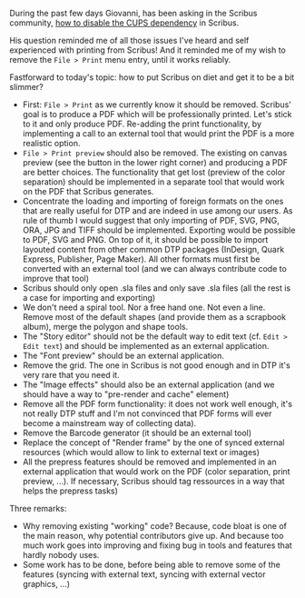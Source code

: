 During the past few days Giovanni, has been asking in the Scribus community, [how to disable the CUPS dependency](http://comments.gmane.org/gmane.comp.graphics.scribus/42974) in Scribus.

His question reminded me of all those issues I've heard and self experienced with printing from Scribus! And it reminded me of my wish to remove the `File > Print` menu entry, until it works reliably.

Fastforward to today's topic: how to put Scribus on diet and get it to be a bit slimmer?

- First: `File > Print` as we currently know it should be removed. Scribus' goal is to produce a PDF which will be professionally printed. Let's stick to it and only produce PDF. Re-adding the print functionality, by implementing a call to an external tool that would print the PDF is a more realistic option.
-  `File > Print preview` should also be removed. The existing on canvas preview (see the button in the lower right corner) and producing a PDF are better choices. The functionality that get lost (preview of the color separation) should be implemented in a separate tool that would work on the PDF that Scribus generates.
- Concentrate the loading and importing of foreign formats on the ones that are really useful for DTP and are indeed in use among our users. As rule of thumb I would suggest that only importing of PDF, SVG, PNG, ORA, JPG and TIFF should be implemented. Exporting would be possible to PDF, SVG and PNG. On top of it, it should be possible to import layouted content from other common DTP packages (InDesign, Quark Express, Publisher, Page Maker). All other formats must first be converted with an external tool (and we can always contribute code to improve that tool)
- Scribus should only open .sla files and only save .sla files (all the rest is a case for importing and exporting)
- We don't need a spiral tool. Nor a free hand one. Not even a line. Remove most of the default shapes (and provide them as a scrapbook album), merge the polygon and shape tools.
- The "Story editor" should not be the default way to edit text (cf. `Edit > Edit text`) and should be implemented as an external application.
- The "Font preview" should be an external application.
- Remove the grid. The one in Scribus is not good enough and in DTP it's very rare that you need it.
- The "Image effects" should also be an external application (and we should have a way to "pre-render and cache" element)
- Remove all the PDF form functionality: it does not work well enough, it's not really DTP stuff and I'm not convinced that PDF forms will ever become a mainstream way of collecting data).
- Remove the Barcode generator (it should be an external tool)
- Replace the concept of "Render frame" by the one of synced external resources (which would allow to link to external text or images)
- All the prepress features should be removed and implemented in an external application that would work on the PDF (color separation, print preview, ...). If necessary, Scribus should tag ressources in a way that helps the prepress tasks)

Three remarks:
- Why removing existing "working" code? Because, code bloat is one of the main reason, why potential contributors give up. And because too much work goes into improving and fixing bug in tools and features that hardly nobody uses.
- Some work has to be done, before being able to remove some of the features (syncing with external text, syncing with external vector graphics, ...)
